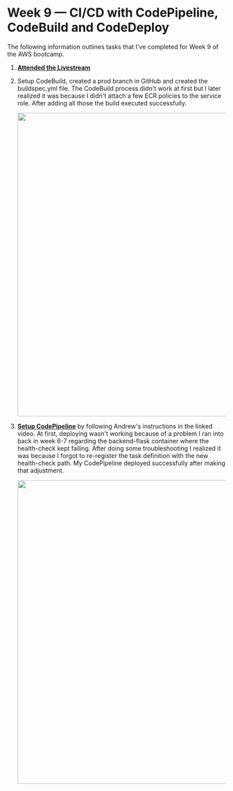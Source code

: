 # Week 9 — CI/CD with CodePipeline, CodeBuild and CodeDeploy

The following information outlines tasks that I've completed for Week 9 of the AWS bootcamp.

1. **[Attended the Livestream](https://www.youtube.com/watch?v=DLYfI0ehMZE&list=PLBfufR7vyJJ7k25byhRXJldB5AiwgNnWv&index=81&pp=iAQB)**

2. Setup CodeBuild, created a prod branch in GitHub and created the buildspec.yml file. The CodeBuild process didn't work at first but I later realized it was because I didn't attach a few ECR policies to the service role. After adding all those the build executed successfully.

     <img src=https://user-images.githubusercontent.com/20970865/233215886-df93eba0-4edb-47ef-a668-d40ed9f0b501.PNG width=700>

3. **[Setup CodePipeline](https://www.youtube.com/watch?v=EAudiRT9Alw&list=PLBfufR7vyJJ7k25byhRXJldB5AiwgNnWv&index=83&pp=iAQB)** by following Andrew's instructions in the linked video. At first, deploying wasn't working because of a problem I ran into back in week 6-7 regarding the backend-flask container where the health-check kept failing. After doing some troubleshooting I realized it was because I forgot to re-register the task definition with the new health-check path. My CodePipeline deployed successfully after making that adjustment.

      <img src=https://user-images.githubusercontent.com/20970865/233216000-b838c6f9-68c8-48c6-bb58-e1637087148c.PNG width=700>
